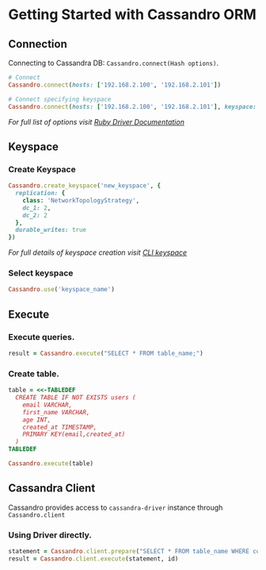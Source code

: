 # Getting Started with Cassandro ORM

## Connection

Connecting to Cassandra DB: `Cassandro.connect(Hash options)`.

```ruby
# Connect
Cassandro.connect(hosts: ['192.168.2.100', '192.168.2.101'])

# Connect specifying keyspace
Cassandro.connect(hosts: ['192.168.2.100', '192.168.2.101'], keyspace: 'some_keyspace')
```

_For full list of options visit [Ruby Driver Documentation](http://datastax.github.io/ruby-driver/api/#cluster-class_method)_

## Keyspace

### Create Keyspace

```ruby
Cassandro.create_keyspace('new_keyspace', {
  replication: {
    class: 'NetworkTopologyStrategy',
    dc_1: 2,
    dc_2: 2
  },
  durable_writes: true
})
```

_For full details of keyspace creation visit [CLI keyspace](http://www.datastax.com/documentation/cassandra/2.0/cassandra/reference/referenceStorage_r.html)_


### Select keyspace

```ruby
Cassandro.use('keyspace_name')
```

## Execute

### Execute queries.
```ruby
result = Cassandro.execute("SELECT * FROM table_name;")
```
### Create table.
```ruby
table = <<-TABLEDEF                                                              
  CREATE TABLE IF NOT EXISTS users (                                              
    email VARCHAR,                                                                       
    first_name VARCHAR,                                                                 
    age INT,
    created_at TIMESTAMP,                                                          
    PRIMARY KEY(email,created_at)                                                          
  )                                                                                
TABLEDEF

Cassandro.execute(table)
```

## Cassandra Client

Cassandro provides access to `cassandra-driver` instance through `Cassandro.client`

### Using Driver directly.
```ruby
statement = Cassandro.client.prepare("SELECT * FROM table_name WHERE colname = ?;")
result = Cassandro.client.execute(statement, id)
```
